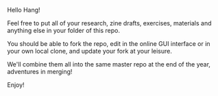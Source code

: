Hello Hang!

Feel free to put all of your research, zine drafts, exercises, materials and anything else in your folder of this repo.

You should be able to fork the repo, edit in the online GUI interface or in your own local clone, and update your fork at your leisure.

We'll combine them all into the same master repo at the end of the year, adventures in merging!

Enjoy!